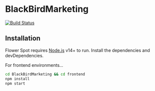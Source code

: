 # BlackBirdMarketing

[![Build Status](https://travis-ci.org/joemccann/dillinger.svg?branch=master)](https://travis-ci.org/joemccann/dillinger)

## Installation

Flower Spot requires [Node.js](https://nodejs.org/) v14+ to run.
Install the dependencies and devDependencies.

For frontend environments...

```sh
cd BlackBirdMarketing && cd frontend
npm install
npm start
```
